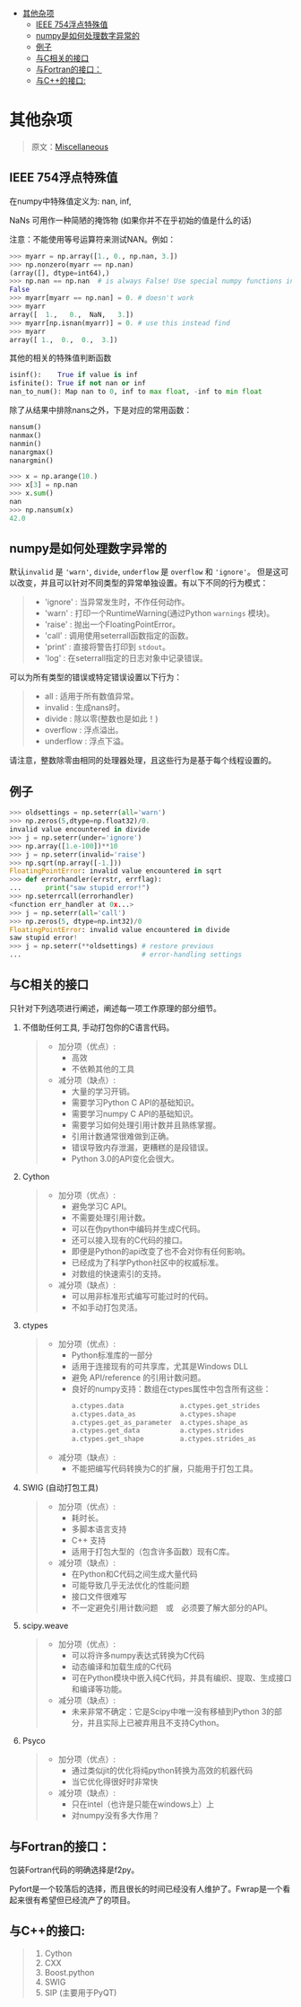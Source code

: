 <!-- TOC -->

- [其他杂项](#其他杂项)
    - [IEEE 754浮点特殊值](#ieee-754浮点特殊值)
    - [numpy是如何处理数字异常的](#numpy是如何处理数字异常的)
    - [例子](#例子)
    - [与C相关的接口](#与c相关的接口)
    - [与Fortran的接口：](#与fortran的接口)
    - [与C++的接口:](#与c的接口)

<!-- /TOC -->

# 其他杂项

> 原文：[Miscellaneous](https://docs.scipy.org/doc/numpy/user/misc.html)

## IEEE 754浮点特殊值

在numpy中特殊值定义为: nan, inf,

NaNs 可用作一种简陋的掩饰物 (如果你并不在乎初始的值是什么的话)

注意：不能使用等号运算符来测试NAN。例如：

```python
>>> myarr = np.array([1., 0., np.nan, 3.])
>>> np.nonzero(myarr == np.nan)
(array([], dtype=int64),)
>>> np.nan == np.nan  # is always False! Use special numpy functions instead.
False
>>> myarr[myarr == np.nan] = 0. # doesn't work
>>> myarr
array([  1.,   0.,  NaN,   3.])
>>> myarr[np.isnan(myarr)] = 0. # use this instead find
>>> myarr
array([ 1.,  0.,  0.,  3.])
```

其他的相关的特殊值判断函数

```python
isinf():    True if value is inf
isfinite(): True if not nan or inf
nan_to_num(): Map nan to 0, inf to max float, -inf to min float
```

除了从结果中排除nans之外，下是对应的常用函数：

```python
nansum()
nanmax()
nanmin()
nanargmax()
nanargmin()

>>> x = np.arange(10.)
>>> x[3] = np.nan
>>> x.sum()
nan
>>> np.nansum(x)
42.0
```

## numpy是如何处理数字异常的

默认``invalid`` 是 ``'warn'``, ``divide``, ``underflow`` 是 ``overflow`` 和 ``'ignore'``。 但是这可以改变，并且可以针对不同类型的异常单独设置。有以下不同的行为模式：

> - 'ignore' : 当异常发生时，不作任何动作。
> - 'warn' : 打印一个RuntimeWarning(通过Python ``warnings`` 模块)。
> - 'raise' : 抛出一个FloatingPointError。
> - 'call' : 调用使用seterrall函数指定的函数。
> - 'print' : 直接将警告打印到 ``stdout``。
> - 'log' : 在seterrall指定的日志对象中记录错误。

可以为所有类型的错误或特定错误设置以下行为：

> - all : 适用于所有数值异常。
> - invalid : 生成nans时。
> - divide : 除以零(整数也是如此！)
> - overflow : 浮点溢出。
> - underflow : 浮点下溢。

请注意，整数除零由相同的处理器处理，且这些行为是基于每个线程设置的。

## 例子

```python
>>> oldsettings = np.seterr(all='warn')
>>> np.zeros(5,dtype=np.float32)/0.
invalid value encountered in divide
>>> j = np.seterr(under='ignore')
>>> np.array([1.e-100])**10
>>> j = np.seterr(invalid='raise')
>>> np.sqrt(np.array([-1.]))
FloatingPointError: invalid value encountered in sqrt
>>> def errorhandler(errstr, errflag):
...      print("saw stupid error!")
>>> np.seterrcall(errorhandler)
<function err_handler at 0x...>
>>> j = np.seterr(all='call')
>>> np.zeros(5, dtype=np.int32)/0
FloatingPointError: invalid value encountered in divide
saw stupid error!
>>> j = np.seterr(**oldsettings) # restore previous
...                              # error-handling settings
```

## 与C相关的接口

只针对下列选项进行阐述，阐述每一项工作原理的部分细节。

1. 不借助任何工具, 手动打包你的C语言代码。
    > - 加分项（优点）:
    >   - 高效
    >   - 不依赖其他的工具
    > - 减分项（缺点）:
    >   - 大量的学习开销。
    >   - 需要学习Python C API的基础知识。
    >   - 需要学习numpy C API的基础知识。
    >   - 需要学习如何处理引用计数并且熟练掌握。
    >   - 引用计数通常很难做到正确。
    >   - 错误导致内存泄漏，更糟糕的是段错误。
    >   - Python 3.0的API变化会很大。
2. Cython
    > - 加分项（优点）:
    >   - 避免学习C API。
    >   - 不需要处理引用计数。
    >   - 可以在伪python中编码并生成C代码。
    >   - 还可以接入现有的C代码的接口。
    >   - 即便是Python的api改变了也不会对你有任何影响。
    >   - 已经成为了科学Python社区中的权威标准。
    >   - 对数组的快速索引的支持。
    > - 减分项（缺点）:
    >   - 可以用非标准形式编写可能过时的代码。
    >   - 不如手动打包灵活。
3. ctypes
    > - 加分项（优点）:
    >   - Python标准库的一部分
    >   - 适用于连接现有的可共享库，尤其是Windows DLL
    >   - 避免 API/reference 的引用计数问题。
    >   - 良好的numpy支持：数组在ctypes属性中包含所有这些：
    >       ```python
    >       a.ctypes.data              a.ctypes.get_strides
    >       a.ctypes.data_as           a.ctypes.shape
    >       a.ctypes.get_as_parameter  a.ctypes.shape_as
    >       a.ctypes.get_data          a.ctypes.strides
    >       a.ctypes.get_shape         a.ctypes.strides_as
    >       ```
    > - 减分项（缺点）:
    >   - 不能把编写代码转换为C的扩展，只能用于打包工具。
4. SWIG (自动打包工具)
    > - 加分项（优点）:
    >   - 耗时长。
    >   - 多脚本语言支持
    >   - C++ 支持
    >   - 适用于打包大型的（包含许多函数）现有C库。
    > - 减分项（缺点）:
    >   - 在Python和C代码之间生成大量代码
    >   - 可能导致几乎无法优化的性能问题
    >   - 接口文件很难写
    >   - 不一定避免引用计数问题　或　必须要了解大部分的API。
5. scipy.weave
    > - 加分项（优点）:
    >   - 可以将许多numpy表达式转换为C代码
    >   - 动态编译和加载生成的C代码
    >   - 可在Python模块中嵌入纯C代码，并具有编织、提取、生成接口和编译等功能。
    > - 减分项（缺点）:
    >   - 未来非常不确定：它是Scipy中唯一没有移植到Python 3的部分，并且实际上已被弃用且不支持Cython。
6. Psyco
    > - 加分项（优点）:
    >   - 通过类似jit的优化将纯python转换为高效的机器代码
    >   - 当它优化得很好时非常快
    > - 减分项（缺点）:
    >   - 只在intel（也许是只能在windows上）上
    >   - 对numpy没有多大作用？

## 与Fortran的接口：

包装Fortran代码的明确选择是f2py。

Pyfort是一个较落后的选择，而且很长的时间已经没有人维护了。Fwrap是一个看起来很有希望但已经流产了的项目。

## 与C++的接口:

> 1. Cython
> 1. CXX
> 1. Boost.python
> 1. SWIG
> 1. SIP (主要用于PyQT)